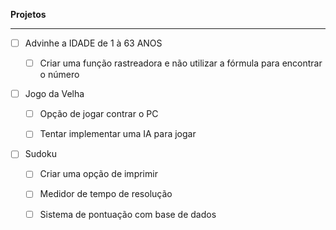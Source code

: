 **Projetos**

---

- [ ] Advinhe a IDADE de 1 à 63 ANOS
  - [ ] Criar uma função rastreadora e não utilizar a fórmula para encontrar o número



- [ ] Jogo da Velha
  - [ ] Opção de jogar contrar o PC
  - [ ] Tentar implementar uma IA para jogar



- [ ] Sudoku

  - [ ] Criar uma opção de imprimir 
  - [ ] Medidor de tempo de resolução
  - [ ] Sistema de pontuação com base de dados

  

  

  

  

